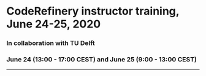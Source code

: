 # CodeRefinery instructor training, June 24-25, 2020

### In collaboration with TU Delft

### June 24 (13:00 - 17:00 CEST) and June 25 (9:00 - 13:00 CEST)

---
